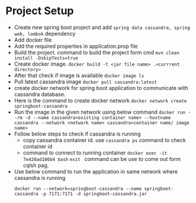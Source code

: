 # Project Setup
 - Create new spring boot project and add ``` spring data cassandra, spring web, lombok ``` dependency
 - Add docker file 
 - Add the required properties in application.prop file
 - Build the project. command to build the project form cmd ``` mvn clean install -DskipTests=true ```
 - Create docker image. ``` docker build -t <jar file name> .<currrent directory> ```
 - After that check if image is available ``` docker image ls ```
 - Pull latest cassandra image ``` docker pull cassandra:latest  ```
 - create docker network for spring boot application to communicate with cassandra database. 
 - Here is the command to create docker network ``` docker network create springboot-cassandra  ```
 - Run the image in the given network using below command
   ``` docker run --rm -d --name cassandra<existing container name> --hostname cassandra --network <network name> cassandra<container name/ image name> ```
 - Follow below steps to check if cassandra is running
   - copy cassandra container id. use ``` cassandra ps ``` command to check container id
   - command to connect to running container ``` docker exec -it 7e428ad186b4 bash ```  ```exit ``` command can be use to come out form cqlsh pag.
 - Use below command to run the application in same network where cassandra is running
   ```
   docker run --network=springboot-cassandra --name springboot-cassandra -p 7171:7171 -d springboot-cassandra.jar
   ```
 
